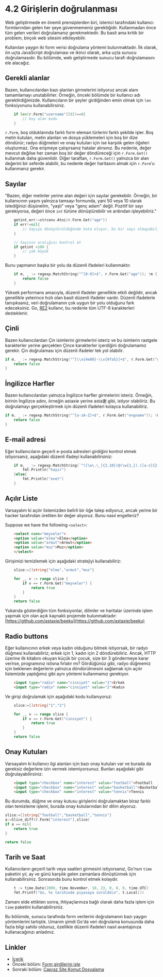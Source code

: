 # 4.2 Girişlerin doğrulanması

Web geliştirmede en önemli prensiplerden biri, istemci tarafındaki kullanıcı formlarından gelen her şeye güvenmemeniz gerektiğidir. Kullanmadan önce tüm gelen verileri doğrulamanız gerekmektedir. Bu basit ama kritik bir problem, birçok web sitesini etkileyebilir.

Kullanılan yaygın iki form verisi doğrulama yöntemi bulunmaktadır. İlk olarak, ön uçta JavaScript doğrulaması ve ikinci olarak, arka uçta sunucu doğrulamasıdır. Bu bölümde, web geliştirmede sunucu tarafı doğrulamasını ele alacağız.

## Gerekli alanlar

Bazen, kullanıcılardan bazı alanları girmelerini istiyoruz ancak alanı tamamlamayı unutabilirler. Örneğin, önceki bölümde bir kullanıcı adı gerektirdiğimizde. Kullanıcıların bir şeyler girdiğinden emin olmak için `len` fonksiyonunu kullanabilirsiniz.

```Go
	if len(r.Form["username"][0])==0{
    	// boş alan kodu
	}
```
`r.Form`, boş olduklarında farklı form eleman türlerini farklı şekilde işler. Boş metin kutuları, metin alanları ve dosya yüklemeleri için boş bir dize döndürür; radyo düğmeleri ve onay kutuları için ise karşılık gelen öğeleri oluşturmaz. Ona erişmeye çalışırsanız hatalar alırsınız. Bu nedenle, değer mevcut değilse her zaman boş bir değer döndüreceği için `r.Form.Get()` kullanmak daha güvenlidir. Diğer taraftan, `r.Form.Get()` yalnızca bir alan değerini bir seferde alabilir, bu nedenle değer haritasını almak için `r.Form`'u kullanmanız gerekir.

## Sayılar

"Bazen, diğer metinler yerine alan değeri için sayılar gerekebilir. Örneğin, bir kullanıcının yaşını yalnızca tamsayı formunda, yani 50 veya 10 olarak istediğinizi düşünelim, "yaşlı" veya "genç adam" değil. Pozitif bir sayı gerekiyorsa, değeri önce `int` türüne dönüştürebilir ve ardından işleyebiliriz."

```Go
	getint,err:=strconv.Atoi(r.Form.Get("age"))
	if err!=nil{
    	// Sayıya dönüştürüldüğünde hata oluşur, bu bir sayı olmayabilir
	}

	// Sayının aralığını kontrol et
	if getint >100 {
    	// çok büyük
	}
```

Bunu yapmanın başka bir yolu da düzenli ifadeleri kullanmaktır.

```Go
	if m, _ := regexp.MatchString("^[0-9]+$", r.Form.Get("age")); !m {
    	return false
	}
```	
Yüksek performans amacıyla, düzenli ifadeler genellikle etkili değildir, ancak genellikle yeterince hızlı olan basit düzenli ifadeler vardır. Düzenli ifadelerle tanışıksanız, veri doğrulamanın çok uygun bir yolu olduğunu fark edeceksiniz. Go, [RE2](http://code.google.com/p/re2/wiki/Syntax) kullanır, bu nedenle tüm UTF-8 karakterleri desteklenir.

## Çinli

Bazen kullanıcılardan Çin isimlerini girmelerini isteriz ve bu isimlerin rastgele karakterler yerine gerçekten Çince karakterler içerdiğini doğrulamamız gerekir. Çin doğrulaması için düzenli ifadeler tek yol olabilir.

```Go
if m, _ := regexp.MatchString("^[\\x{4e00}-\\x{9fa5}]+$", r.Form.Get("gerçek adı")); !m {
	return false
}
```

## İngilizce Harfler

Bazen kullanıcılardan yalnızca İngilizce harfler girmelerini isteriz. Örneğin, birinin İngilizce adını, örneğin astaxie yerine asta谢 gibi, istiyor olabiliriz. Bu doğrulamayı gerçekleştirmek için düzenli ifadeleri kolayca kullanabiliriz.

```Go
if m, _ := regexp.MatchString("^[a-zA-Z]+$", r.Form.Get("engname")); !m {
	return false
}

```
## E-mail adresi

Eğer kullanıcıların geçerli e-posta adresleri girdiğini kontrol etmek istiyorsanız, aşağıdaki düzenli ifadeyi kullanabilirsiniz:

```Go
	if m, _ := regexp.MatchString(`^([\w\.\_]{2,10})@(\w{1,}).([a-z]{2,4})$`, r.Form.Get("email")); !m {
    	fmt.Println("hayır")
	}else{
    	fmt.Println("evet")
	}
```

## Açılır Liste

Varsayalım ki açılır listemizden belirli bir öğe talep ediyoruz, ancak yerine bir hacker tarafından üretilen bir değer alıyoruz. Bunu nasıl engelleriz?

Suppose we have the following `<select>`:
```html
	<select name="meyveler">
	<option value="elma">Elma</option>
	<option value="armut">Armut</option>
	<option value="muz">Muz</option>
	</select>
```
Girişimizi temizlemek için aşağıdaki stratejiyi kullanabiliriz:
```Go
	slice:=[]string{"elma","armut","muz"}

	for _, v := range slice {
    	if v == r.Form.Get("meyveler") {
        	return true
    	}
	}
	return false
```
Yukarıda gösterdiğim tüm fonksiyonlar, dilimler ve haritalar üzerinde işlem yapmak için olan açık kaynaklı projemde bulunmaktadır: [https://github.com/astaxie/beeku](https://github.com/astaxie/beeku)

## Radio buttons

Eğer kullanıcının erkek veya kadın olduğunu bilmek istiyorsak, bir radyo düğmesi kullanabiliriz; erkek için 1, kadın için 2 döndürebiliriz. Ancak, HTTP üzerine ilk kitabını okuyan küçük bir çocuk, size bir 3 göndermeye karar verirse, programınız istisna fırlatır mı? Gördüğünüz gibi, radyo düğmemiz için beklenen değerlerin yalnızca döndürülmesini sağlamak için açılır listemizde yaptığımız gibi aynı yöntemi kullanmamız gerekiyor.

```html
	<input type="radio" name="cinsiyet" value="1">Erkek
	<input type="radio" name="cinsiyet" value="2">Kadın

```

Ve girişi doğrulamak için aşağıdaki kodu kullanıyoruz:

```Go
	slice:=[]string{"1","2"}

	for _, v := range slice {
    	if v == r.Form.Get("cinsiyet") {
        	return true
    	}
	}
	return false
```
## Onay Kutuları

Varsayalım ki kullanıcı ilgi alanları için bazı onay kutuları var ve burada da gereksiz değerlere izin vermek istemiyorsunuz. Bunları aşağıdaki gibi doğrulayabilirsiniz:

```html
	<input type="checkbox" name="interest" value="football">Football
	<input type="checkbox" name="interest" value="basketball">Basketball
	<input type="checkbox" name="interest" value="tennis">Tennis
```

Bu durumda, düğme ve onay kutusu girişlerini doğrulamaktan biraz farklı olan temizleme işlemi, burada onay kutularından bir dilim alıyoruz.

```Go
slice:=[]string{"football","basketball","tennis"}
a:=Slice_diff(r.Form["interest"],slice)
if a == nil{
	return true
}

return false 
```
## Tarih ve Saat

Kullanıcıların geçerli tarih veya saatleri girmesini istiyorsanız, Go'nun `time` paketini yıl, ay ve günü karşılık gelen zamanlara dönüştürmek için kullanabilirsiniz. Sonrasında bunu kontrol etmek kolaydır.

```Go
	t := time.Date(2009, time.November, 10, 23, 0, 0, 0, time.UTC)
	fmt.Printf("Go, %s tarihinde piyasaya sürüldü\n", t.Local())
```

Zamanı elde ettikten sonra, ihtiyaçlarınıza bağlı olarak daha fazla işlem için `time` paketini kullanabilirsiniz.

Bu bölümde, sunucu tarafında form verilerini doğrulamanın bazı yaygın yöntemlerini tartıştık. Umarım şimdi Go'da veri doğrulama konusunda daha fazla bilgi sahibi oldunuz, özellikle düzenli ifadeleri nasıl avantajınıza kullanacağınızı anladınız.

## Linkler

- [İçerik](preface.md)
- Önceki bölüm: [Form girdilerini işle](04.1.md)
- Sonraki bölüm: [Çapraz Site Komut Dosyalama](04.3.md)
